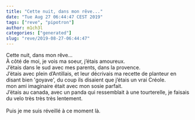 ```yaml
---
title: "Cette nuit, dans mon rêve..."
date: "Tue Aug 27 06:44:47 CEST 2019"
tags: ["reve", "pipotron"]
author: m1ch3l
categories: ["generated"]
slug: "reve/2019-08-27-06:44:47"
---
```


Cette nuit, dans mon rêve...<br>
À côté de moi, je vois ma soeur, j’étais amoureux.<br>
J’étais dans le sud avec mes parents, dans la provence.<br>
J’étais avec plein d’Antillais, et leur décrivais ma recette de planteur en disant bien 'goyave', du coup ils disaient que j’étais un vrai Créole.<br>
mon ami imaginaire était avec mon sosie parfait.<br>
J’étais au canada, avec un panda qui ressemblait à une tourterelle, je faisais du velo très très très lentement.<br>
<br>
Puis je me suis réveillé à ce moment là.<br>
<br>
